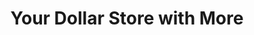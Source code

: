 ---
title: "Your Dollar Store with More"
url: /north-york/your-dollar-store-with-more/
shop: Kramladen
---